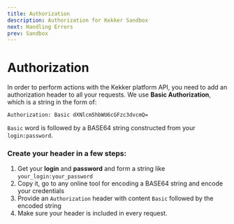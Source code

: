 ```yaml
---
title: Authorization
description: Authorization for Kekker Sandbox
next: Handling Errors
prev: Sandbox
---
```


# Authorization

In order to perform actions with the Kekker platform API, you need to add an authorization header to all your requests. 
We use **Basic Authorization**, which is a string in the form of:
```shell
Authorization: Basic dXNlcm5hbWU6cGFzc3dvcmQ=
```
`Basic` word is followed by a BASE64 string constructed from your `login:password`.
  
### Create your header in a few steps:
1. Get your **login** and **password** and form a string like `your_login:your_password`
2. Copy it, go to any online tool for encoding a BASE64 string and encode your credentials
3. Provide an `Authorization` header with content `Basic` followed by the encoded string
4. Make sure your header is included in every request.
